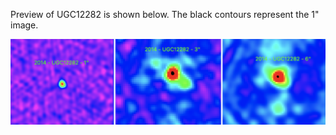 Preview of UGC12282 is shown below. The black contours represent the 1" image. 

![UGC12282](UGC12282.png "UGC12282")


